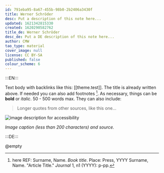 ```yaml
---
id: 791eba95-8a67-455b-98b0-2b2406a3430f
title: Werner Schröder
desc: Put a description of this note here...
updated: 1621342815330
created: 1620290582762
title_de: Werner Schröder
desc_de: Put a DE description of this note here...
author: CMW
tao_type: material
cover_image: null
license: CC BY-SA
published: false
colour_scheme: 6
---
```


:::EN:::

Text body with backlinks like this: [[theme.test]]. The title is already written above.
If needed you can also add footnotes [^footnote1].
As necessary, things can be **bold** or _italic_. 50 - 500 words max.
They can also include:
>Longer quotes from other sources, like this one...

![image description for accessibility](/images/example/hippo.jpg)

_Image caption (less than 200 characters) and source._


[^footnote1]: here REF: Surname, Name. _Book title_. Place: Press, YYYY
Surname, Name. "Article Title." _Journal_ 1, n1 (YYYY): p-pp.

<!-- And this allows us to leave notes to the others that are not visible in the preview. -->

:::DE:::

@empty